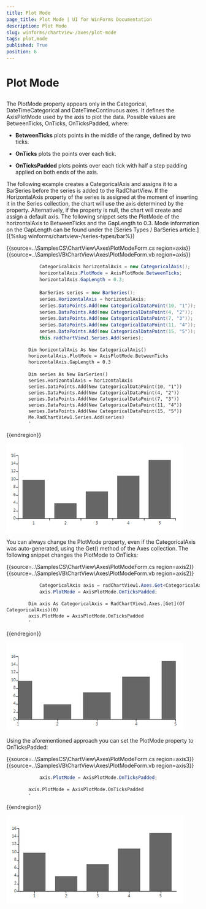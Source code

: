 ```yaml
---
title: Plot Mode
page_title: Plot Mode | UI for WinForms Documentation
description: Plot Mode
slug: winforms/chartview-/axes/plot-mode
tags: plot,mode
published: True
position: 6
---
```


# Plot Mode



## 

The PlotMode property appears only in the Categorical, DateTimeCategorical and DateTimeContinuous axes. It defines the AxisPlotMode used by the axis to plot the data. Possible values are BetweenTicks, OnTicks, OnTicksPadded, where:
        

* __BetweenTicks__  plots points in the middle of the range, defined by two ticks.
            

* __OnTicks__  plots the points over each tick.
            

* __OnTicksPadded__ plots points over each tick with half a step padding applied on both ends of the axis.
            

The following example creates a CategoricalAxis and assigns it to a BarSeries before the series is added to the RadChartView. If the HorizontalAxis property of the series is assigned at the moment of inserting it in the Series collection, the chart will use the axis determined by the property. Alternatively, if the property is null, the chart will create and assign a default axis. The following snippet sets the PlotMode of the horizontalAxis to BetweenTicks and the GapLength to 0.3. Mode information on the GapLength can be found under the [Series Types / BarSeries article.]({%slug winforms/chartview-/series-types/bar%}) 


{{source=..\SamplesCS\ChartView\Axes\PlotModeForm.cs region=axis}} 
{{source=..\SamplesVB\ChartView\Axes\PlotModeForm.vb region=axis}} 

````C#
            CategoricalAxis horizontalAxis = new CategoricalAxis();
            horizontalAxis.PlotMode = AxisPlotMode.BetweenTicks;
            horizontalAxis.GapLength = 0.3;

            BarSeries series = new BarSeries();
            series.HorizontalAxis = horizontalAxis;
            series.DataPoints.Add(new CategoricalDataPoint(10, "1"));
            series.DataPoints.Add(new CategoricalDataPoint(4, "2"));
            series.DataPoints.Add(new CategoricalDataPoint(7, "3"));
            series.DataPoints.Add(new CategoricalDataPoint(11, "4"));
            series.DataPoints.Add(new CategoricalDataPoint(15, "5"));
            this.radChartView1.Series.Add(series);
````
````VB.NET
        Dim horizontalAxis As New CategoricalAxis()
        horizontalAxis.PlotMode = AxisPlotMode.BetweenTicks
        horizontalAxis.GapLength = 0.3

        Dim series As New BarSeries()
        series.HorizontalAxis = horizontalAxis
        series.DataPoints.Add(New CategoricalDataPoint(10, "1"))
        series.DataPoints.Add(New CategoricalDataPoint(4, "2"))
        series.DataPoints.Add(New CategoricalDataPoint(7, "3"))
        series.DataPoints.Add(New CategoricalDataPoint(11, "4"))
        series.DataPoints.Add(New CategoricalDataPoint(15, "5"))
        Me.RadChartView1.Series.Add(series)
        '
````

{{endregion}} 


![chartview-axes-plot-mode 001](images/chartview-axes-plot-mode001.png)

You can always change the PlotMode property, even if the CategoricalAxis was auto-generated, using the Get() method of the Axes collection. The following snippet changes the PlotMode to OnTicks: 

{{source=..\SamplesCS\ChartView\Axes\PlotModeForm.cs region=axis2}} 
{{source=..\SamplesVB\ChartView\Axes\PlotModeForm.vb region=axis2}} 

````C#
            CategoricalAxis axis = radChartView1.Axes.Get<CategoricalAxis>(0);
            axis.PlotMode = AxisPlotMode.OnTicksPadded;
````
````VB.NET
        Dim axis As CategoricalAxis = RadChartView1.Axes.[Get](Of CategoricalAxis)(0)
        axis.PlotMode = AxisPlotMode.OnTicksPadded
        '
````

{{endregion}} 


![chartview-axes-plot-mode 002](images/chartview-axes-plot-mode002.png)

Using the aforementioned approach you can set the PlotMode property to OnTicksPadded: 

{{source=..\SamplesCS\ChartView\Axes\PlotModeForm.cs region=axis3}} 
{{source=..\SamplesVB\ChartView\Axes\PlotModeForm.vb region=axis3}} 

````C#
            axis.PlotMode = AxisPlotMode.OnTicksPadded;
````
````VB.NET
        axis.PlotMode = AxisPlotMode.OnTicksPadded
        '
````

{{endregion}} 


![chartview-axes-plot-mode 003](images/chartview-axes-plot-mode003.png)
